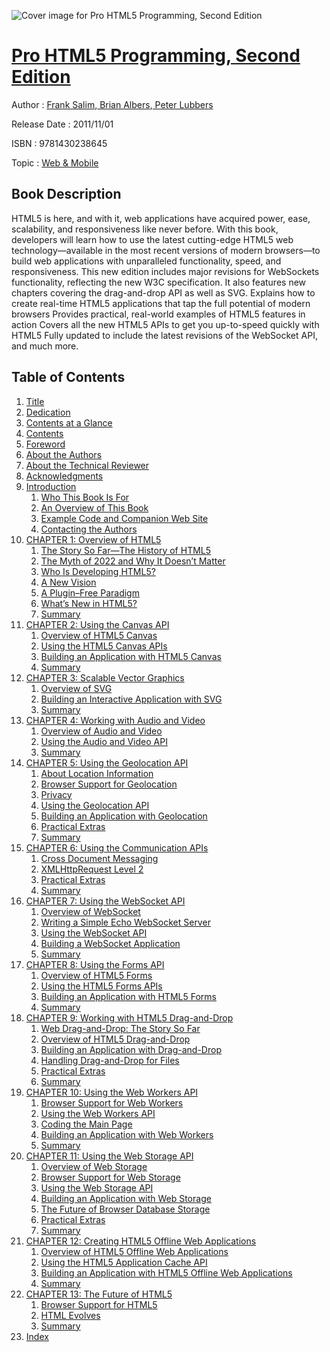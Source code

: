 ![Cover image for Pro HTML5 Programming, Second Edition](https://imgdetail.ebookreading.net/cover/cover/web_mobile/EB9781430238645.jpg)

[Pro HTML5 Programming, Second Edition](https://ebookreading.net/view/book/Pro+HTML5+Programming%2C+Second+Edition-EB9781430238645_1.html "Pro HTML5 Programming, Second Edition")
====================================================================================================================

Author : [Frank Salim](https://ebookreading.net/search/author/Frank+Salim),[ Brian Albers](https://ebookreading.net/search/author/+Brian+Albers),[ Peter Lubbers](https://ebookreading.net/search/author/+Peter+Lubbers)

Release Date : 2011/11/01

ISBN : 9781430238645

Topic : [Web & Mobile](https://ebookreading.net/search/category/web-mobile)

Book Description
-----------------

HTML5 is here, and with it, web applications have acquired power, ease, scalability, and responsiveness like never before. With this book, developers will learn how to use the latest cutting-edge HTML5 web technology—available in the most recent versions of modern browsers—to build web applications with unparalleled functionality, speed, and responsiveness.
This new edition includes major revisions for WebSockets functionality, reflecting the new W3C specification. It also features new chapters covering the drag-and-drop API as well as SVG.
Explains how to create real-time HTML5 applications that tap the full potential of modern browsers
Provides practical, real-world examples of HTML5 features in action
Covers all the new HTML5 APIs to get you up-to-speed quickly with HTML5
Fully updated to include the latest revisions of the WebSocket API, and much more.
              
Table of Contents
-----------------

1. [Title](https://ebookreading.net/view/book/Pro+HTML5+Programming%2C+Second+Edition-EB9781430238645_2.html)
1. [Dedication](https://ebookreading.net/view/book/Pro+HTML5+Programming%2C+Second+Edition-EB9781430238645_4.html)
1. [Contents at a Glance](https://ebookreading.net/view/book/Pro+HTML5+Programming%2C+Second+Edition-EB9781430238645_5.html)
1. [Contents](https://ebookreading.net/view/book/Pro+HTML5+Programming%2C+Second+Edition-EB9781430238645_6.html)
1. [Foreword](https://ebookreading.net/view/book/Pro+HTML5+Programming%2C+Second+Edition-EB9781430238645_7.html)
1. [About the Authors](https://ebookreading.net/view/book/Pro+HTML5+Programming%2C+Second+Edition-EB9781430238645_8.html)
1. [About the Technical Reviewer](https://ebookreading.net/view/book/Pro+HTML5+Programming%2C+Second+Edition-EB9781430238645_9.html)
1. [Acknowledgments](https://ebookreading.net/view/book/Pro+HTML5+Programming%2C+Second+Edition-EB9781430238645_10.html)
1. [Introduction](https://ebookreading.net/view/book/Pro+HTML5+Programming%2C+Second+Edition-EB9781430238645_11.html#introduction)
    1. [Who This Book Is For](https://ebookreading.net/view/book/Pro+HTML5+Programming%2C+Second+Edition-EB9781430238645_11.html#who_this_book_is_fo)
    1. [An Overview of This Book](https://ebookreading.net/view/book/Pro+HTML5+Programming%2C+Second+Edition-EB9781430238645_11.html#an_overview_of_this)
    1. [Example Code and Companion Web Site](https://ebookreading.net/view/book/Pro+HTML5+Programming%2C+Second+Edition-EB9781430238645_11.html#example_code_and_co)
    1. [Contacting the Authors](https://ebookreading.net/view/book/Pro+HTML5+Programming%2C+Second+Edition-EB9781430238645_11.html#contacting_the_auth)
1. [CHAPTER 1: Overview of HTML5](https://ebookreading.net/view/book/Pro+HTML5+Programming%2C+Second+Edition-EB9781430238645_12.html#ch1)
    1. [The Story So Far—The History of HTML5](https://ebookreading.net/view/book/Pro+HTML5+Programming%2C+Second+Edition-EB9781430238645_12.html#the_story_so_farthe)
    1. [The Myth of 2022 and Why It Doesn’t Matter](https://ebookreading.net/view/book/Pro+HTML5+Programming%2C+Second+Edition-EB9781430238645_12.html#the_myth_of_2022_an)
    1. [Who Is Developing HTML5?](https://ebookreading.net/view/book/Pro+HTML5+Programming%2C+Second+Edition-EB9781430238645_12.html#who_is_developing_h)
    1. [A New Vision](https://ebookreading.net/view/book/Pro+HTML5+Programming%2C+Second+Edition-EB9781430238645_12.html#a_new_vision)
    1. [A Plugin–Free Paradigm](https://ebookreading.net/view/book/Pro+HTML5+Programming%2C+Second+Edition-EB9781430238645_12.html#a_pluginfree_paradi)
    1. [What’s New in HTML5?](https://ebookreading.net/view/book/Pro+HTML5+Programming%2C+Second+Edition-EB9781430238645_12.html#whats_new_in_html5)
    1. [Summary](https://ebookreading.net/view/book/Pro+HTML5+Programming%2C+Second+Edition-EB9781430238645_12.html#summary)
1. [CHAPTER 2: Using the Canvas API](https://ebookreading.net/view/book/Pro+HTML5+Programming%2C+Second+Edition-EB9781430238645_13.html#ch2)
    1. [Overview of HTML5 Canvas](https://ebookreading.net/view/book/Pro+HTML5+Programming%2C+Second+Edition-EB9781430238645_13.html#overview_of_html5_c)
    1. [Using the HTML5 Canvas APIs](https://ebookreading.net/view/book/Pro+HTML5+Programming%2C+Second+Edition-EB9781430238645_13.html#using_the_html5_can)
    1. [Building an Application with HTML5 Canvas](https://ebookreading.net/view/book/Pro+HTML5+Programming%2C+Second+Edition-EB9781430238645_13.html#building_an_applica)
    1. [Summary](https://ebookreading.net/view/book/Pro+HTML5+Programming%2C+Second+Edition-EB9781430238645_13.html#summary13)
1. [CHAPTER 3: Scalable Vector Graphics](https://ebookreading.net/view/book/Pro+HTML5+Programming%2C+Second+Edition-EB9781430238645_14.html#ch3)
    1. [Overview of SVG](https://ebookreading.net/view/book/Pro+HTML5+Programming%2C+Second+Edition-EB9781430238645_14.html#overview_of_svg)
    1. [Building an Interactive Application with SVG](https://ebookreading.net/view/book/Pro+HTML5+Programming%2C+Second+Edition-EB9781430238645_14.html#building_an_interac)
    1. [Summary](https://ebookreading.net/view/book/Pro+HTML5+Programming%2C+Second+Edition-EB9781430238645_14.html#summary12)
1. [CHAPTER 4: Working with Audio and Video](https://ebookreading.net/view/book/Pro+HTML5+Programming%2C+Second+Edition-EB9781430238645_15.html#ch4)
    1. [Overview of Audio and Video](https://ebookreading.net/view/book/Pro+HTML5+Programming%2C+Second+Edition-EB9781430238645_15.html#overview_of_audio_a)
    1. [Using the Audio and Video API](https://ebookreading.net/view/book/Pro+HTML5+Programming%2C+Second+Edition-EB9781430238645_15.html#using_the_audio_and)
    1. [Summary](https://ebookreading.net/view/book/Pro+HTML5+Programming%2C+Second+Edition-EB9781430238645_15.html#summary11)
1. [CHAPTER 5: Using the Geolocation API](https://ebookreading.net/view/book/Pro+HTML5+Programming%2C+Second+Edition-EB9781430238645_16.html#ch5)
    1. [About Location Information](https://ebookreading.net/view/book/Pro+HTML5+Programming%2C+Second+Edition-EB9781430238645_16.html#about_location_info)
    1. [Browser Support for Geolocation](https://ebookreading.net/view/book/Pro+HTML5+Programming%2C+Second+Edition-EB9781430238645_16.html#browser_support_for)
    1. [Privacy](https://ebookreading.net/view/book/Pro+HTML5+Programming%2C+Second+Edition-EB9781430238645_16.html#privacy)
    1. [Using the Geolocation API](https://ebookreading.net/view/book/Pro+HTML5+Programming%2C+Second+Edition-EB9781430238645_16.html#using_the_geolocati)
    1. [Building an Application with Geolocation](https://ebookreading.net/view/book/Pro+HTML5+Programming%2C+Second+Edition-EB9781430238645_16.html#building_an_applica)
    1. [Practical Extras](https://ebookreading.net/view/book/Pro+HTML5+Programming%2C+Second+Edition-EB9781430238645_16.html#practical_extras6)
    1. [Summary](https://ebookreading.net/view/book/Pro+HTML5+Programming%2C+Second+Edition-EB9781430238645_16.html#summary10)
1. [CHAPTER 6: Using the Communication APIs](https://ebookreading.net/view/book/Pro+HTML5+Programming%2C+Second+Edition-EB9781430238645_17.html#ch6)
    1. [Cross Document Messaging](https://ebookreading.net/view/book/Pro+HTML5+Programming%2C+Second+Edition-EB9781430238645_17.html#cross_document_mess)
    1. [XMLHttpRequest Level 2](https://ebookreading.net/view/book/Pro+HTML5+Programming%2C+Second+Edition-EB9781430238645_17.html#xmlhttprequest_leve)
    1. [Practical Extras](https://ebookreading.net/view/book/Pro+HTML5+Programming%2C+Second+Edition-EB9781430238645_17.html#practical_extras5)
    1. [Summary](https://ebookreading.net/view/book/Pro+HTML5+Programming%2C+Second+Edition-EB9781430238645_17.html#summary9)
1. [CHAPTER 7: Using the WebSocket API](https://ebookreading.net/view/book/Pro+HTML5+Programming%2C+Second+Edition-EB9781430238645_18.html#ch7)
    1. [Overview of WebSocket](https://ebookreading.net/view/book/Pro+HTML5+Programming%2C+Second+Edition-EB9781430238645_18.html#overview_of_websock)
    1. [Writing a Simple Echo WebSocket Server](https://ebookreading.net/view/book/Pro+HTML5+Programming%2C+Second+Edition-EB9781430238645_18.html#writing_a_simple_ec)
    1. [Using the WebSocket API](https://ebookreading.net/view/book/Pro+HTML5+Programming%2C+Second+Edition-EB9781430238645_18.html#using_the_websocket)
    1. [Building a WebSocket Application](https://ebookreading.net/view/book/Pro+HTML5+Programming%2C+Second+Edition-EB9781430238645_18.html#building_a_websocke)
    1. [Summary](https://ebookreading.net/view/book/Pro+HTML5+Programming%2C+Second+Edition-EB9781430238645_18.html#summary8)
1. [CHAPTER 8: Using the Forms API](https://ebookreading.net/view/book/Pro+HTML5+Programming%2C+Second+Edition-EB9781430238645_19.html#ch8)
    1. [Overview of HTML5 Forms](https://ebookreading.net/view/book/Pro+HTML5+Programming%2C+Second+Edition-EB9781430238645_19.html#overview_of_html5_f)
    1. [Using the HTML5 Forms APIs](https://ebookreading.net/view/book/Pro+HTML5+Programming%2C+Second+Edition-EB9781430238645_19.html#using_the_html5_for)
    1. [Building an Application with HTML5 Forms](https://ebookreading.net/view/book/Pro+HTML5+Programming%2C+Second+Edition-EB9781430238645_19.html#building_an_applica)
    1. [Summary](https://ebookreading.net/view/book/Pro+HTML5+Programming%2C+Second+Edition-EB9781430238645_19.html#summary7)
1. [CHAPTER 9: Working with HTML5 Drag-and-Drop](https://ebookreading.net/view/book/Pro+HTML5+Programming%2C+Second+Edition-EB9781430238645_20.html#ch9)
    1. [Web Drag-and-Drop: The Story So Far](https://ebookreading.net/view/book/Pro+HTML5+Programming%2C+Second+Edition-EB9781430238645_20.html#web_draganddrop_the)
    1. [Overview of HTML5 Drag-and-Drop](https://ebookreading.net/view/book/Pro+HTML5+Programming%2C+Second+Edition-EB9781430238645_20.html#overview_of_html5_d)
    1. [Building an Application with Drag-and-Drop](https://ebookreading.net/view/book/Pro+HTML5+Programming%2C+Second+Edition-EB9781430238645_20.html#building_an_applica)
    1. [Handling Drag-and-Drop for Files](https://ebookreading.net/view/book/Pro+HTML5+Programming%2C+Second+Edition-EB9781430238645_20.html#handling_draganddro)
    1. [Practical Extras](https://ebookreading.net/view/book/Pro+HTML5+Programming%2C+Second+Edition-EB9781430238645_20.html#practical_extras3)
    1. [Summary](https://ebookreading.net/view/book/Pro+HTML5+Programming%2C+Second+Edition-EB9781430238645_20.html#summary6)
1. [CHAPTER 10: Using the Web Workers API](https://ebookreading.net/view/book/Pro+HTML5+Programming%2C+Second+Edition-EB9781430238645_21.html#ch10)
    1. [Browser Support for Web Workers](https://ebookreading.net/view/book/Pro+HTML5+Programming%2C+Second+Edition-EB9781430238645_21.html#browser_support_for)
    1. [Using the Web Workers API](https://ebookreading.net/view/book/Pro+HTML5+Programming%2C+Second+Edition-EB9781430238645_21.html#using_the_web_worke)
    1. [Coding the Main Page](https://ebookreading.net/view/book/Pro+HTML5+Programming%2C+Second+Edition-EB9781430238645_21.html#coding_the_main_pag)
    1. [Building an Application with Web Workers](https://ebookreading.net/view/book/Pro+HTML5+Programming%2C+Second+Edition-EB9781430238645_21.html#building_an_applica)
    1. [Summary](https://ebookreading.net/view/book/Pro+HTML5+Programming%2C+Second+Edition-EB9781430238645_21.html#summary4)
1. [CHAPTER 11: Using the Web Storage API](https://ebookreading.net/view/book/Pro+HTML5+Programming%2C+Second+Edition-EB9781430238645_22.html#ch11)
    1. [Overview of Web Storage](https://ebookreading.net/view/book/Pro+HTML5+Programming%2C+Second+Edition-EB9781430238645_22.html#overview_of_web_sto)
    1. [Browser Support for Web Storage](https://ebookreading.net/view/book/Pro+HTML5+Programming%2C+Second+Edition-EB9781430238645_22.html#browser_support_for)
    1. [Using the Web Storage API](https://ebookreading.net/view/book/Pro+HTML5+Programming%2C+Second+Edition-EB9781430238645_22.html#using_the_web_stora)
    1. [Building an Application with Web Storage](https://ebookreading.net/view/book/Pro+HTML5+Programming%2C+Second+Edition-EB9781430238645_22.html#building_an_applica)
    1. [The Future of Browser Database Storage](https://ebookreading.net/view/book/Pro+HTML5+Programming%2C+Second+Edition-EB9781430238645_22.html#the_future_of_brows)
    1. [Practical Extras](https://ebookreading.net/view/book/Pro+HTML5+Programming%2C+Second+Edition-EB9781430238645_22.html#practical_extras1a)
    1. [Summary](https://ebookreading.net/view/book/Pro+HTML5+Programming%2C+Second+Edition-EB9781430238645_22.html#summary3)
1. [CHAPTER 12: Creating HTML5 Offline Web Applications](https://ebookreading.net/view/book/Pro+HTML5+Programming%2C+Second+Edition-EB9781430238645_23.html#ch12)
    1. [Overview of HTML5 Offline Web Applications](https://ebookreading.net/view/book/Pro+HTML5+Programming%2C+Second+Edition-EB9781430238645_23.html#overview_of_html5_o)
    1. [Using the HTML5 Application Cache API](https://ebookreading.net/view/book/Pro+HTML5+Programming%2C+Second+Edition-EB9781430238645_23.html#using_the_html5_app)
    1. [Building an Application with HTML5 Offline Web Applications](https://ebookreading.net/view/book/Pro+HTML5+Programming%2C+Second+Edition-EB9781430238645_23.html#building_an_applica)
    1. [Summary](https://ebookreading.net/view/book/Pro+HTML5+Programming%2C+Second+Edition-EB9781430238645_23.html#summary2)
1. [CHAPTER 13: The Future of HTML5](https://ebookreading.net/view/book/Pro+HTML5+Programming%2C+Second+Edition-EB9781430238645_24.html#ch13)
    1. [Browser Support for HTML5](https://ebookreading.net/view/book/Pro+HTML5+Programming%2C+Second+Edition-EB9781430238645_24.html#browser_support_for)
    1. [HTML Evolves](https://ebookreading.net/view/book/Pro+HTML5+Programming%2C+Second+Edition-EB9781430238645_24.html#html_evolves)
    1. [Summary](https://ebookreading.net/view/book/Pro+HTML5+Programming%2C+Second+Edition-EB9781430238645_24.html#summary1)
1. [Index](https://ebookreading.net/view/book/Pro+HTML5+Programming%2C+Second+Edition-EB9781430238645_25.html#index)
